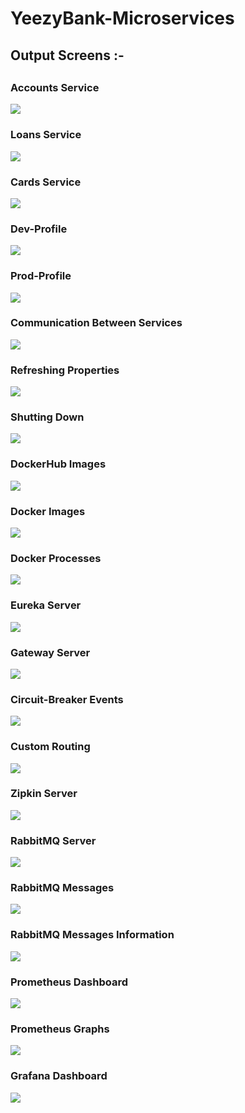 # YeezyBank-Microservices
<h2>Output Screens :-<h2> 
<h3>Accounts Service</h3>
<p align="left">
  <img src="screenshots/1.png"/>
</p>
<h3>Loans Service</h3>
<p align="left">
  <img src="screenshots/2.png"/>
</p>
<h3>Cards Service</h3>
<p align="left">
  <img src="screenshots/3.png"/>
</p>
<h3>Dev-Profile</h3>
<p align="left">
  <img src="screenshots/4.png"/>
</p>
<h3>Prod-Profile</h3>
<p align="left">
  <img src="screenshots/5.png"/>
</p>
<h3>Communication Between Services</h3>
<p align="left">
  <img src="screenshots/6.png"/>
</p>
<h3>Refreshing Properties</h3>
<p align="left">
  <img src="screenshots/7.png"/>
</p>
<h3>Shutting Down</h3>
<p align="left">
  <img src="screenshots/8.png"/>
</p>
 <h3>DockerHub Images</h3>
<p align="left">
  <img src="screenshots/9.png"/>
</p>
<h3>Docker Images</h3>
<p align="left">
  <img src="screenshots/10.png"/>
</p>
<h3>Docker Processes</h3>
<p align="left">
  <img src="screenshots/11.png"/>
</p> 
<h3>Eureka Server</h3>
<p align="left">
  <img src="screenshots/12.png"/>
</p>
<h3>Gateway Server</h3>
<p align="left">
  <img src="screenshots/13.png"/>
</p>
<h3>Circuit-Breaker Events</h3>
<p align="left">
  <img src="screenshots/14.png"/>
</p>
<h3>Custom Routing</h3>
<p align="left">
  <img src="screenshots/15.png"/>
</p>
<h3>Zipkin Server</h3>
<p align="left">
  <img src="screenshots/16.png"/>
</p>
<h3>RabbitMQ Server</h3>
<p align="left">
  <img src="screenshots/17.png"/>
</p>
<h3>RabbitMQ Messages</h3>
<p align="left">
  <img src="screenshots/18.png"/>
</p>
<h3>RabbitMQ Messages Information</h3>
<p align="left">
  <img src="screenshots/19.png"/>
</p>
<h3>Prometheus Dashboard</h3>
<p align="left">
  <img src="screenshots/20.png"/>
</p>
<h3>Prometheus Graphs</h3>
<p align="left">
  <img src="screenshots/21.png"/>
</p>
<h3>Grafana Dashboard</h3>
<p align="left">
  <img src="screenshots/22.png"/>
</p>


